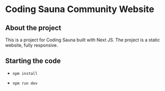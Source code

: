 # Coding Sauna Community Website

## About the project

This is a project for Coding Sauna built with Next JS. The project is a static website, fully responsive. 

## Starting the code

- `npm install`

- `npm run dev`

